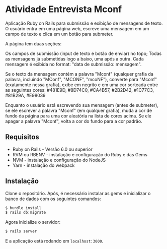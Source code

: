 # Atividade Entrevista Mconf

Aplicação Ruby on Rails para submissão e exibição de mensagens de texto. O usuário entra em uma página web, escreve uma mensagem em um campo de texto e clica em um botão para submeter.

A página tem duas seções:

Os campos de submissão (input de texto e botão de enviar) no topo;
Todas as mensagens já submetidas logo a baixo, uma após a outra. Cada mensagem é exibida no format: "data de submissão: mensagem".

Se o texto da mensagem contém a palavra "Mconf" (qualquer grafia da palavra, incluindo "MConf", "MCONF", "mcoNF"), converte para "Mconf" (exatamente nessa grafia), exibe em negrito e em uma cor sorteada entre as seguintes cores: #481E9D, #8D74C0, #CA4B57, #2B2D42, #1C77C3, #81B29A, #E98039

Enquanto o usuário está escrevendo sua mensagem (antes de submeter), se ele escrever a palavra "Mconf" (em qualquer grafia), muda a cor de fundo da página para uma cor aleatória na lista de cores acima. Se ele apagar a palavra "Mconf", volta a cor do fundo para a cor padrão.

## Requisitos

- Ruby on Rails - Versão 6.0 ou superior
- RVM ou RBENV - instalação e configuração do Ruby e das Gems
- NVM - instalação e configuração do NodeJS
- Yarn - instalação do webpack

## Instalação

Clone o repositório. Após, é necessário instalar as gems e inicializar o banco de dados com os seguintes comandos:
```bash
$ bundle install
$ rails db:migrate
```
Agora inicialize o servidor:
```bash
$ rails server
```
E a aplicação está rodando em `localhost:3000`.
